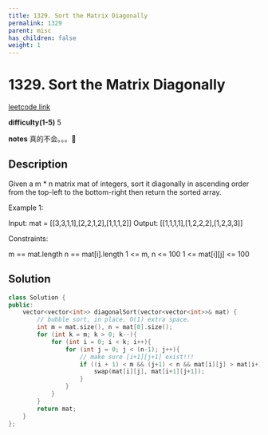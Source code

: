 ```yaml
---
title: 1329. Sort the Matrix Diagonally
permalink: 1329
parent: misc
has_children: false
weight: 1
---
```

# 1329. Sort the Matrix Diagonally
[leetcode link](https://leetcode.com/problems/sort-the-matrix-diagonally/)

**difficulty(1-5)** 
5

**notes** 
真的不会。。。🤯

## Description
Given a m * n matrix mat of integers, sort it diagonally in ascending order from the top-left to the bottom-right then return the sorted array.

 

Example 1:


Input: mat = [[3,3,1,1],[2,2,1,2],[1,1,1,2]]
Output: [[1,1,1,1],[1,2,2,2],[1,2,3,3]]
 

Constraints:

m == mat.length
n == mat[i].length
1 <= m, n <= 100
1 <= mat[i][j] <= 100

## Solution
```c++
class Solution {
public:
    vector<vector<int>> diagonalSort(vector<vector<int>>& mat) {
        // bubble sort, in place. O(1) extra space.
        int m = mat.size(), n = mat[0].size();
        for (int k = m; k > 0; k--){
            for (int i = 0; i < k; i++){
                for (int j = 0; j < (n-1); j++){
                    // make sure [i+1][j+1] exist!!!
                    if ((i + 1) < m && (j+1) < n && mat[i][j] > mat[i+1][j+1]) {
                        swap(mat[i][j], mat[i+1][j+1]);
                    }
                }
            }
        }
        return mat;
    }
};
``` 

<!-- 
Default label
{: .label }

Blue label
{: .label .label-blue }

Stable
{: .label .label-green }

New release
{: .label .label-purple }

Coming soon
{: .label .label-yellow }

Deprecated
{: .label .label-red } -->
